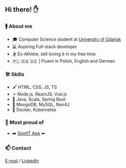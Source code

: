 ## Hi there! ✋

### :mens: About me
- 🎓 Computer Science student at [University of Gdańsk](https://ug.edu.pl/)
- 💻 Aspiring Full-stack developer 
- :snowboarder: Ex-Athlete, still loving it in my free time
- 🇵🇱 🇬🇧 🇩🇪 | Fluent in Polish, English and German

### 🛠 Skills
- 🖌️ HTML, CSS, JS, TS
- ⚛ Node.js, ReactJS, Vue.js
- 💼 Java, Scala, Spring Boot
- 🏦 MongoDB, MySQL, Neo4J
- 🐳 Docker, Kubernetes

### 👑 Most proud of
- ➡️ [SpotIT App](https://github.com/spotit-app/SpotIT) ⬅️

### 📫 Contact
[E-mail](mailto:kukli1598@gmail.pl) / [LinkedIn](https://www.linkedin.com/in/jakub-klimczewski-0b790b237/)
